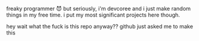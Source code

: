 freaky programmer 😈
but seriously, i'm devcoree and i just make random things in my free time.
i put my most significant projects here though.


hey wait what the fuck is this repo anyway?? github just asked me to make this
